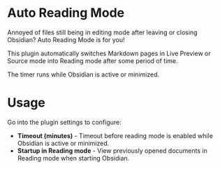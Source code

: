 # Auto Reading Mode

Annoyed of files still being in editing mode after leaving or closing Obsidian? Auto Reading Mode is for you!

This plugin automatically switches Markdown pages in Live Preview or Source mode into Reading mode after some period of time.

The timer runs while Obsidian is active or minimized.

# Usage

Go into the plugin settings to configure:

-   **Timeout (minutes)** - Timeout before reading mode is enabled while Obsidian is active or minimized.
-   **Startup in Reading mode** - View previously opened documents in Reading mode when starting Obsidian.
